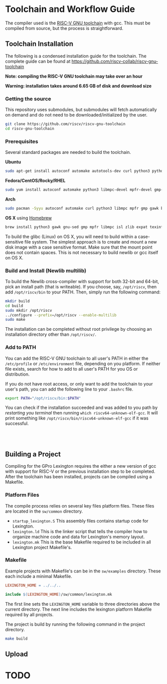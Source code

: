 # Toolchain and Workflow Guide

The compiler used is the [RISC-V GNU toolchain](https://github.com/riscv-collab/riscv-gnu-toolchain) with gcc.
This must be compiled from source, but the process is straightforward.

## Toolchain Installation

The following is a condensed installation guide for the toolchain.
The complete guide can be found at https://github.com/riscv-collab/riscv-gnu-toolchain

**Note: compiling the RISC-V GNU toolchain may take over an hour**

**Warning: installation takes around 6.65 GB of disk and download size**

### Getting the source

This repository uses submodules, but submodules will fetch automatically on demand and do not need to be downloaded/initialized by the user.

```bash
git clone https://github.com/riscv/riscv-gnu-toolchain
cd riscv-gnu-toolchain
```

### Prerequisites

Several standard packages are needed to build the toolchain.

**Ubuntu**
```bash
sudo apt-get install autoconf automake autotools-dev curl python3 python3-pip libmpc-dev libmpfr-dev libgmp-dev gawk build-essential bison flex texinfo gperf libtool patchutils bc zlib1g-dev libexpat-dev ninja-build git cmake libglib2.0-dev
```

**Fedora/CentOS/Rocky/RHEL**
```bash
sudo yum install autoconf automake python3 libmpc-devel mpfr-devel gmp-devel gawk  bison flex texinfo patchutils gcc gcc-c++ zlib-devel expat-devel
```

**Arch**
```bash
sudo pacman -Syyu autoconf automake curl python3 libmpc mpfr gmp gawk base-devel bison flex texinfo gperf libtool patchutils bc zlib expat
```

**OS X** using [Homebrew](https://brew.sh/)
```bash
brew install python3 gawk gnu-sed gmp mpfr libmpc isl zlib expat texinfo flock
```
To build the glibc (Linux) on OS X, you will need to build within a case-sensitive file system. The simplest approach is to create and mount a new disk image with a case sensitive format. Make sure that the mount point does not contain spaces. This is not necessary to build newlib or gcc itself on OS X.

### Build and Install (Newlib multilib)

To build the Newlib cross-compiler with support for both 32-bit and 64-bit, pick an install path (that is writeable).
If you choose, say, `/opt/riscv`, then add `/opt/riscv/bin` to your PATH.
Then, simply run the following command:

```bash
mkdir build
cd build
sudo mkdir /opt/riscv
../configure --prefix=/opt/riscv --enable-multilib
sudo make
```

The installation can be completed without root privilege by choosing an installation directory other than `/opt/riscv/`.

### Add to PATH

You can add the RISC-V GNU toolchain to all user's PATH in either the `/etc/profile` or `/etc/environment` file, depending on you platform.
If neither file exists, search for how to add to all user's PATH for you OS or distribution.

If you do not have root access, or only want to add the toolchain to your user's path, you can add the following line to your `.bashrc` file.

```bash
export PATH="/opt/riscv/bin:$PATH"
```

You can check if the installation succeeded and was added to you path by *restarting you terminal* then running `which riscv64-unknown-elf-gcc`.
It will print something like `/opt/riscv/bin/riscv64-unknown-elf-gcc` if it was successful.

<br><br>

## Building a Project

Compiling for the GPro Lexington requires the either a new version of gcc with support for RISC-V or the previous installation step to be completed.
After the toolchain has been installed, projects can be compiled using a Makefile.

### Platform Files

The compile process relies on several key files platform files.
These files are located in the `sw/common` directory.

- `startup_lexington.S` This assembly files contains startup code for Lexington.
- `lexington.ld` This is the linker script that tells the compiler how to organize machine code and data for Lexington's memory layout.
- `lexington.mk` This is the base Makefile required to be included in all Lexington project Makefile's.

### Makefile

Example projects with Makefile's can be in the `sw/examples` directory.
These each include a minimal Makefile.

```makefile
LEXINGTON_HOME = ../../..

include $(LEXINGTON_HOME)/sw/common/lexington.mk
```

The first line sets the `LEXINGTON_HOME` variable to three directories above the current directory.
The next line includes the lexington platform Makefile required by all projects.

The project is build by running the following command in the project directory.

```bash
make build
```


## Upload

# TODO
